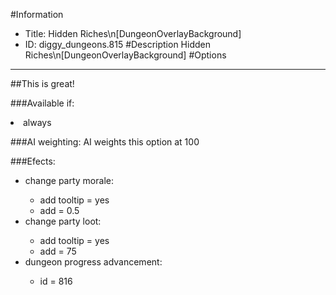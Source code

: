 #Information
 - Title: Hidden Riches\n[DungeonOverlayBackground]
 - ID: diggy_dungeons.815
#Description
Hidden Riches\n[DungeonOverlayBackground]
#Options

___
##This is great!

###Available if:
<li>always</li>

###AI weighting:
AI weights this option at 100


###Efects:<ul><li>change party morale:</li><ul><li>add tooltip = yes</li><li>add = 0.5</li></ul><li>change party loot:</li><ul><li>add tooltip = yes</li><li>add = 75</li></ul><li>dungeon progress advancement:</li><ul><li>id = 816</li></ul></ul>
